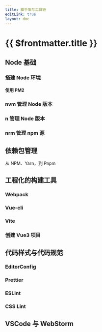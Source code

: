```yaml
---
title: 脚手架与工具链
editLink: true
layout: doc
---
```


# {{ $frontmatter.title }}

## Node 基础

### 搭建 Node 环境

#### 使用 PM2

### nvm 管理 Node 版本

### n 管理 Node 版本

### nrm 管理 npm 源

## 依赖包管理

从 NPM、Yarn，到 Pnpm

## 工程化的构建工具

### Webpack

### Vue-cli

### Vite

### 创建 Vue3 项目

 

## 代码样式与代码规范

### EditorConfig

### Prettier

### ESLint

### CSS Lint

## VSCode 与 WebStorm
